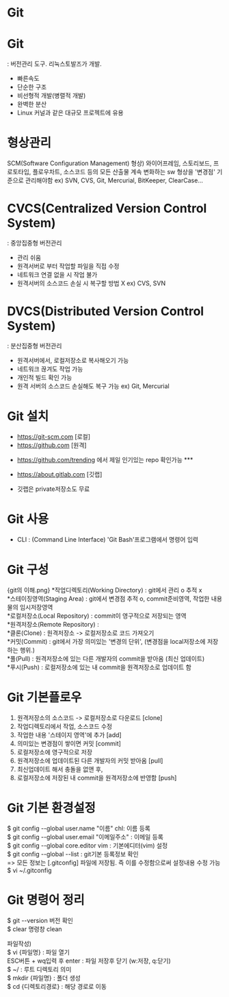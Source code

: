 # Git


# Git
:  버전관리 도구. 리눅스토발즈가 개발.
 - 빠른속도
 - 단순한 구조
 - 비선형적 개발(병렬적 개발)
 - 완벽한 분산
 - Linux 커널과 같은 대규모 프로젝트에 유용

# 형상관리
 SCM(Software Configuration Management)
 형상) 와이어프레임, 스토리보드, 프로토타입, 플로우차트, 소스코드 등의 모든 산출물 
 계속 변화하는 sw 형상을 '변경점' 기준으로 관리해야함 
 ex) SVN, CVS, Git, Mercurial, BitKeeper, ClearCase...

# CVCS(Centralized Version Control System)
 : 중앙집중형 버전관리
 - 관리 쉬움
 - 원격서버로 부터 작업할 파일을 직접 수정
 - 네트워크 연결 없을 시 작업 불가 
 - 원격서버의 소스코드 손실 시 복구할 방법 X
 ex) CVS, SVN

# DVCS(Distributed Version Control System)
 : 분산집중형 버전관리 
 - 원격서버에서, 로컬저장소로 복사해오기 가능
 - 네트워크 끊겨도 작업 가능 
 - 개인적 빌드 확인 가능 
 - 원격 서버의 소스코드 손실해도 복구 가능 
 ex) Git, Mercurial

# Git 설치
 - https://git-scm.com [로컬]
 - https://github.com [원격]
 * https://github.com/trending 에서 제일 인기있는 repo 확인가능 ***
 - https://about.gitlab.com [깃랩] 
 * 깃랩은 private저장소도 무료 

# Git 사용 
 * CLI : (Command Line Interface)
 'Git Bash'프로그램에서 명령어 입력
 
# Git 구성 
{git의 이해.png}
 *작업디렉토리(Working Directory)	: git에서 관리 o 추적 x  
 *스테이징영역(Staging Area)		: git에서 변경점 추적 o, commit준비영역, 작업한 내용물의 임시저장영역  
 *로컬저장소(Local Repository)	: commit이 영구적으로 저장되는 영역   
 *원격저장소(Remote Repository)	:  
 *클론(Clone)			: 원격저장소 -> 로컬저장소로 코드 가져오기   
 *커밋(Commit)			: git에서 가장 의미있는 '변경의 단위', (변경점을 local저장소에 저장하는 행위.)   
 *풀(Pull)				: 원격저장소에 있는 다른 개발자의 commit을 받아옴 (최신 업데이트)  
 *푸시(Push)			: 로컬저장소에 있는 내 commit을 원격저장소로 업데이트 함   

# Git 기본플로우
 1. 원격저장소의 소스코드 -> 로컬저장소로 다운로드 [clone]
 2. 작업디렉토리에서 작업, 소스코드 수정
 3. 작업한 내용 '스테이지 영역'에 추가 [add]
 4. 의미있는 변경점이 쌓이면 커밋 [commit]
 5. 로컬저장소에 영구적으로 저장 
 6. 원격저장소에 업데이트된 다른 개발자의 커밋 받아옴 [pull]
 7. 최신업데이트 해서 충돌을 없앤 후, 
 8. 로컬저장소에 저장된 내 commit을 원격저장소에 반영함 [push]
 


# Git 기본 환경설정 
 $ git config --global user.name "이름"	chl: 이름 등록  
 $ git config --global user.email "이메일주소"	: 이메일 등록  
 $ git config --global core.editor vim		: 기본에디터(vim) 설정  
 $ git config --global --list			: git기본 등록정보 확인   
 => 모든 정보는 [.gitconfig] 파일에 저장됨. 즉 이를 수정함으로써 설정내용 수정 가능   
 $ vi ~/.gitconfig

# Git 명령어 정리
 $ git --version	버전 확인   
 $ clear		명령창 clean

파일작성)   
 $ vi {파일명} 				: 파일 열기   
 ESC버튼 + wq입력 후 enter			: 파일 저장후 닫기 (w:저장, q:닫기)  
 $ ~/					: 루트 디렉토리 의미  
 $ mkdir	{파일명}				: 폴더 생성    
 $ cd {디렉토리경로}			: 해당 경로로 이동   
 
 



















